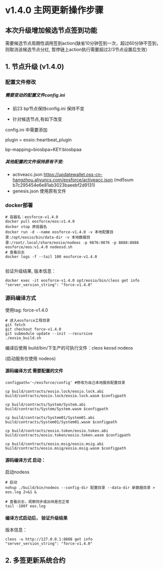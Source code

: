# v1.4.0 主网更新操作步骤



## 本次升级增加候选节点签到功能

需要候选节点周期性调用签到action(缺省10分钟签到一次，超过60分钟不签到，则取消该候选节点分红, 暂停链上action执行需要超过2/3节点设置后生效）



## 1. 节点升级 (v1.4.0)

### 配置文件修改

##### 需要变动的配置文件config.ini

- 前23 bp节点保持config.ini 保持不变

- 针对候选节点,有如下改变

config.ini 中需要添加 

plugin = eosio::heartbeat_plugin

bp-mapping=biosbpa=KEY:biosbpaa


##### 其他配置的文件保持原有不变:

- activeacc.json https://updatewallet.oss-cn-hangzhou.aliyuncs.com/eosforce/activeacc.json (md5sum b7c295454e6e81ab3023baeebf2d9131)
- genesis.json 使用原有文件
	

### docker部署

```
# 容器名：eosforce-v1.4.0
docker pull eosforce/eos:v1.4.0
docker stop 原容器名
docker run -d --name eosforce-v1.4.0 -v 本地配置目录:/opt/eosio/bin/data-dir -v 本地数据目录:/root/.local/share/eosio/nodeos -p 9876:9876 -p 8888:8888 eosforce/eos:v1.4.0 nodeosd.sh
# 查看日志
docker logs -f --tail 100 eosforce-v1.4.0
    
```
验证升级结果, 版本信息：
```shell
docker exec -it eosforce-v1.4.0 opt/eosio/bin/cleos get info
"server_version_string": "force-v1.4.0"
```

### 源码编译方式
使用tag: force-v1.4.0

```shell
# 进入eosforce工程目录
git fetch
git checkout force-v1.4.0
git submodule update --init --recursive
./eosio_build.sh
```

编译后使用 build/bin/下生产的可执行文件：cleos  keosd  nodeos

(启动服务仅使用 nodeos)

#### 源码编译方式 需要配置的文件
```shell
configpath='~/eosforce/config' #修改为自己本地服务配置目录

cp build/contracts/eosio.lock/eosio.lock.abi  build/contracts/eosio.lock/eosio.lock.wasm $configpath

cp build/contracts/System/System.abi build/contracts/System/System.wasm $configpath

cp build/contracts/System01/System01.abi build/contracts/System01/System01.wasm $configpath

cp build/contracts/eosio.token/eosio.token.abi build/contracts/eosio.token/eosio.token.wasm $configpath

cp build/contracts/eosio.msig/eosio.msig.abi build/contracts/eosio.msig/eosio.msig.wasm $configpath
```

#### 源码编译方式 启动：
启动nodeos

```shell
# 启动
nohup ./build/bin/nodeos --config-dir 配置目录 --data-dir 新数据目录 > eos.log 2>&1 &

# 查看日志，观察同步或出块是否正常
tail -100f eos.log
```

#### 编译方式启动后， 验证升级结果
版本信息：
```shell
cleos -u http://127.0.0.1:8888 get info
"server_version_string": "force-v1.4.0"
```




## 2. 多签更新系统合约


